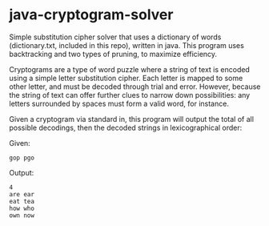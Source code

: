 # java-cryptogram-solver
Simple substitution cipher solver that uses a dictionary of words (dictionary.txt, included in this repo), written in java. This program uses backtracking and two types of pruning, to maximize efficiency.

Cryptograms are a type of word puzzle where a string of text is encoded using a simple letter substitution cipher. Each letter is mapped to some other letter, and must be decoded through trial and error. However, because the string of text can offer further clues to narrow down possibilities: any letters surrounded by spaces must form a valid word, for instance.

Given a cryptogram via standard in, this program will output the total of all possible decodings, then the decoded strings in lexicographical order:

Given:
```
gop pgo
```

Output:
```
4
are ear
eat tea
how who
own now
```
